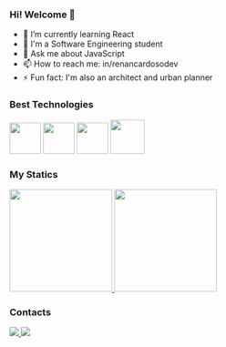 ### Hi! Welcome 👋

- 🌱 I’m currently learning React
- 📖 I'm a Software Engineering student
- 💬 Ask me about JavaScript
- 📫 How to reach me: in/renancardosodev
- ⚡ Fun fact: I'm also an architect and urban planner

### Best Technologies

<div>
  <img src="https://cdn.jsdelivr.net/gh/devicons/devicon/icons/html5/html5-plain-wordmark.svg" width="55" />
  <img src="https://cdn.jsdelivr.net/gh/devicons/devicon/icons/javascript/javascript-plain.svg" width="55" />
  <img src="https://cdn.jsdelivr.net/gh/devicons/devicon/icons/typescript/typescript-plain.svg" width="55" />
  <img src="https://cdn.jsdelivr.net/gh/devicons/devicon/icons/react/react-original.svg" width="60" />
</div>

### My Statics

<div>
  <a href="https://github.com/RenanCardosoDev">
    <img height="180em" src="https://github-readme-stats.vercel.app/api/top-langs/?username=RenanCardosoDev&layout=compact&langs_count=7&theme=dark"/>
    <img height="180em" src="https://github-readme-stats.vercel.app/api?username=RenanCardosoDev&show_icons=true&theme=dark&include_all_commits=true&count_private=true"/>
  </a>
</div>

### Contacts

<div>
  <a href="https://linkedin.com/in/renancardosodev">
    <img src="https://img.shields.io/badge/LinkedIn-0077B5?style=for-the-badge&logo=linkedin&logoColor=white"  />
  </a>
  <a href="https://wa.me/5521982150049">
    <img src="https://img.shields.io/badge/WhatsApp-25D366?style=for-the-badge&logo=whatsapp&logoColor=white"  />
  </a>
</div>

